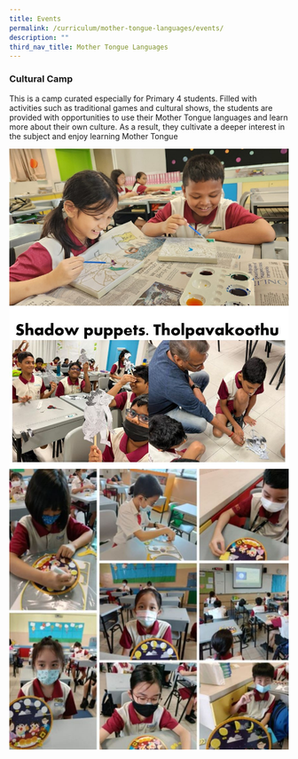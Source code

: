 ```yaml
---
title: Events
permalink: /curriculum/mother-tongue-languages/events/
description: ""
third_nav_title: Mother Tongue Languages
---
```

### Cultural Camp

This is a camp curated especially for Primary 4 students. Filled with activities such as traditional games and cultural shows, the students are provided with opportunities to use their Mother Tongue languages and learn more about their own culture. As a result, they cultivate a deeper interest in the subject and enjoy learning Mother Tongue

![](/images/mtl_cultural%20camp_1june2023_01(s).jpg)
![](/images/mtl_cultural%20camp_1june2023_02.JPG)
![](/images/mtl_cultural%20camp_1june2023_03.JPG)